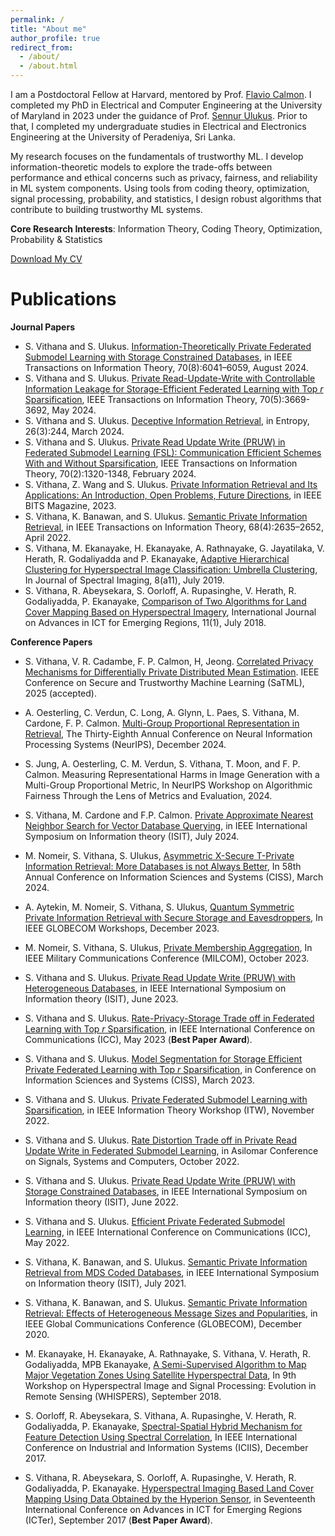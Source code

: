 ```yaml
---
permalink: /
title: "About me"
author_profile: true
redirect_from: 
  - /about/
  - /about.html
---
```


I am a Postdoctoral Fellow at Harvard, mentored by Prof. [Flavio Calmon](https://people.seas.harvard.edu/~flavio/). I completed my PhD in Electrical and Computer Engineering at the University of Maryland in 2023 under the guidance of Prof. [Sennur Ulukus](https://user.eng.umd.edu/~ulukus/). Prior to that, I completed my undergraduate studies in Electrical and Electronics Engineering at the University of Peradeniya, Sri Lanka.

My research focuses on the fundamentals of trustworthy ML. I develop information-theoretic models to explore the trade-offs between performance and ethical concerns such as privacy, fairness, and reliability in ML system components. Using tools from coding theory, optimization, signal processing, probability, and statistics, I design robust algorithms that contribute to building trustworthy ML systems.

**Core Research Interests**: Information Theory, Coding Theory, Optimization, Probability & Statistics

[Download My CV](/cv.pdf)

Publications
======

**Journal Papers**

- S. Vithana and S. Ulukus. [Information-Theoretically Private Federated Submodel Learning with Storage Constrained Databases](https://ieeexplore.ieee.org/abstract/document/10521588), in IEEE Transactions on Information Theory, 70(8):6041–6059, August 2024.
-  S. Vithana and S. Ulukus. [Private Read-Update-Write with Controllable Information Leakage for Storage-Efficient Federated Learning with Top $r$ Sparsification](https://ieeexplore.ieee.org/abstract/document/10354031), IEEE Transactions on Information Theory, 70(5):3669-3692, May 2024.
- S. Vithana and S. Ulukus. [Deceptive Information Retrieval](https://www.mdpi.com/1099-4300/26/3/244), in Entropy, 26(3):244, March 2024.
- S. Vithana and S. Ulukus. [Private Read Update Write (PRUW) in Federated Submodel Learning (FSL): Communication Efficient Schemes With and Without Sparsification](https://ieeexplore.ieee.org/abstract/document/10172221), IEEE Transactions on Information Theory, 70(2):1320-1348, February 2024.
- S. Vithana, Z. Wang and S. Ulukus. [Private Information Retrieval and Its Applications: An Introduction, Open Problems, Future Directions](https://ieeexplore.ieee.org/abstract/document/10274814), in IEEE BITS Magazine, 2023.
- S. Vithana, K. Banawan, and S. Ulukus. [Semantic Private Information Retrieval](https://ieeexplore.ieee.org/abstract/document/9656116), in IEEE Transactions on Information Theory, 68(4):2635–2652, April 2022.
- S. Vithana, M. Ekanayake, H. Ekanayake, A. Rathnayake, G. Jayatilaka, V. Herath, R. Godaliyadda and P. Ekanayake, [Adaptive Hierarchical Clustering for Hyperspectral Image Classification: Umbrella Clustering](https://pdfs.semanticscholar.org/1220/14d71557f2e116d0f325502da12b18edaf15.pdf), In Journal of Spectral Imaging, 8(a11), July 2019.
- S. Vithana, R. Abeysekara, S. Oorloff, A. Rupasinghe, V. Herath, R. Godaliyadda,
P. Ekanayake, [Comparison of Two Algorithms for Land Cover Mapping Based on Hyperspectral Imagery](https://journal.icter.org/index.php/ICTer/article/view/256), International Journal on Advances in ICT for Emerging Regions, 11(1), July 2018.

**Conference Papers**

- S. Vithana, V. R. Cadambe, F. P. Calmon, H, Jeong. [Correlated Privacy Mechanisms for Differentially Private Distributed Mean Estimation](https://arxiv.org/abs/2407.03289). IEEE Conference on Secure and Trustworthy Machine Learning (SaTML), 2025 (accepted).

- A. Oesterling, C. Verdun, C. Long, A. Glynn, L. Paes, S. Vithana, M. Cardone, F. P. Calmon. [Multi-Group Proportional Representation in Retrieval](https://arxiv.org/abs/2407.08571), The Thirty-Eighth Annual Conference on Neural Information Processing Systems (NeurIPS), December 2024.
- S. Jung, A. Oesterling, C. M. Verdun, S. Vithana, T. Moon, and F. P. Calmon. Measuring Representational Harms in Image
Generation with a Multi-Group Proportional Metric, In NeurIPS Workshop on Algorithmic Fairness Through the Lens of Metrics and Evaluation, 2024.
- S. Vithana, M. Cardone and F.P. Calmon. [Private Approximate Nearest Neighbor Search for Vector Database Querying](https://ieeexplore.ieee.org/abstract/document/10619146), in IEEE International Symposium on Information theory (ISIT), July 2024.
- M. Nomeir, S. Vithana, S. Ulukus, [Asymmetric X-Secure T-Private Information Retrieval: More Databases is not Always Better](https://ieeexplore.ieee.org/abstract/document/10480209), In 58th Annual Conference on Information Sciences and Systems (CISS), March 2024.
- A. Aytekin, M. Nomeir, S. Vithana, S. Ulukus, [Quantum Symmetric Private Information Retrieval with Secure Storage and Eavesdroppers](https://ieeexplore.ieee.org/abstract/document/10464963), In IEEE GLOBECOM Workshops, December 2023.
- M. Nomeir, S. Vithana, S. Ulukus, [Private Membership Aggregation](https://ieeexplore.ieee.org/abstract/document/10356221), In IEEE Military Communications Conference (MILCOM), October 2023.
- S. Vithana and S. Ulukus. [Private Read Update Write (PRUW) with Heterogeneous Databases](https://ieeexplore.ieee.org/abstract/document/10206550), in IEEE International Symposium on Information theory (ISIT), June 2023.
- S. Vithana and S. Ulukus. [Rate-Privacy-Storage Trade off in Federated Learning with Top $r$ Sparsification](https://ieeexplore.ieee.org/abstract/document/10279162), in IEEE International Conference on Communications (ICC), May 2023 (**Best Paper Award**).
- S. Vithana and S. Ulukus. [Model Segmentation for Storage Efficient Private Federated Learning with Top $r$  Sparsification](https://ieeexplore.ieee.org/abstract/document/10089698), in Conference on Information Sciences and Systems (CISS), March 2023.
- S. Vithana and S. Ulukus. [Private Federated Submodel Learning with Sparsification](https://ieeexplore.ieee.org/abstract/document/9965815), in IEEE Information Theory Workshop (ITW), November 2022.
- S. Vithana and S. Ulukus. [Rate Distortion Trade off in Private Read Update Write in Federated Submodel Learning](https://ieeexplore.ieee.org/abstract/document/10051913), in Asilomar Conference on Signals, Systems and Computers, October 2022.
- S. Vithana and S. Ulukus. [Private Read Update Write (PRUW) with Storage Constrained Databases](https://ieeexplore.ieee.org/abstract/document/9834439), in IEEE International Symposium on Information theory (ISIT), June 2022.
- S. Vithana and S. Ulukus. [Efficient Private Federated Submodel Learning](https://ieeexplore.ieee.org/abstract/document/9839200), in IEEE International Conference on Communications (ICC), May 2022.
- S. Vithana, K. Banawan, and S. Ulukus. [Semantic Private Information Retrieval from MDS Coded Databases](https://ieeexplore.ieee.org/abstract/document/9517765), in IEEE International Symposium on Information theory (ISIT), July 2021.
- S. Vithana, K. Banawan, and S. Ulukus. [Semantic Private Information Retrieval: Effects of Heterogeneous Message Sizes and Popularities](https://ieeexplore.ieee.org/abstract/document/9348234), in IEEE Global Communications Conference (GLOBECOM), December 2020.
- M. Ekanayake, H. Ekanayake, A. Rathnayake, S. Vithana, V. Herath, R. Godaliyadda, MPB Ekanayake, [A Semi-Supervised Algorithm to Map Major Vegetation Zones Using Satellite Hyperspectral Data](https://ieeexplore.ieee.org/abstract/document/8747025), In 9th Workshop on Hyperspectral Image and Signal Processing: Evolution in Remote Sensing (WHISPERS), September 2018.
- S. Oorloff, R. Abeysekara, S. Vithana, A. Rupasinghe, V. Herath, R. Godaliyadda, P. Ekanayake, [Spectral-Spatial Hybrid Mechanism for Feature Detection Using Spectral Correlation](https://ieeexplore.ieee.org/abstract/document/8300371), In IEEE International Conference on Industrial and Information Systems (ICIIS), December 2017.
- S. Vithana, R. Abeysekara, S. Oorloff, A. Rupasinghe, V. Herath, R. Godaliyadda, P. Ekanayake. [Hyperspectral Imaging Based Land Cover Mapping Using Data Obtained by the Hyperion Sensor](https://ieeexplore.ieee.org/abstract/document/8257802), in Seventeenth International Conference on Advances in ICT for Emerging Regions (ICTer), September 2017 (**Best Paper Award**).




